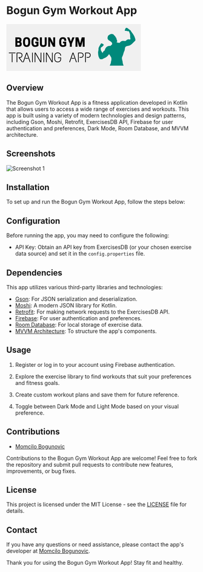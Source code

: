 # Bogun Gym Workout App

![Logo](readme/2.png)

## Overview

The Bogun Gym Workout App is a fitness application developed in Kotlin that allows users to access a wide range of exercises and workouts. This app is built using a variety of modern technologies and design patterns, including Gson, Moshi, Retrofit, ExercisesDB API, Firebase for user authentication and preferences, Dark Mode, Room Database, and MVVM architecture.


## Screenshots

![Screenshot 1](pic/dfggdfgdf)


## Installation

To set up and run the Bogun Gym Workout App, follow the steps below:

## Configuration

Before running the app, you may need to configure the following:

- API Key: Obtain an API key from ExercisesDB (or your chosen exercise data source) and set it in the `config.properties` file.

## Dependencies

This app utilizes various third-party libraries and technologies:

- [Gson](https://github.com/google/gson): For JSON serialization and deserialization.
- [Moshi](https://github.com/square/moshi): A modern JSON library for Kotlin.
- [Retrofit](https://square.github.io/retrofit/): For making network requests to the ExercisesDB API.
- [Firebase](https://firebase.google.com/): For user authentication and preferences.
- [Room Database](https://developer.android.com/training/data-storage/room): For local storage of exercise data.
- [MVVM Architecture](https://developer.android.com/jetpack/guide): To structure the app's components.

## Usage

1. Register or log in to your account using Firebase authentication.

2. Explore the exercise library to find workouts that suit your preferences and fitness goals.

3. Create custom workout plans and save them for future reference.

4. Toggle between Dark Mode and Light Mode based on your visual preference.

## Contributions

- [Momcilo Bogunovic](https://github.com/momabogun)

Contributions to the Bogun Gym Workout App are welcome! Feel free to fork the repository and submit pull requests to contribute new features, improvements, or bug fixes.

## License

This project is licensed under the MIT License - see the [LICENSE](LICENSE) file for details.

## Contact

If you have any questions or need assistance, please contact the app's developer at [Momcilo Bogunovic](https://github.com/momabogun).

Thank you for using the Bogun Gym Workout App! Stay fit and healthy.

